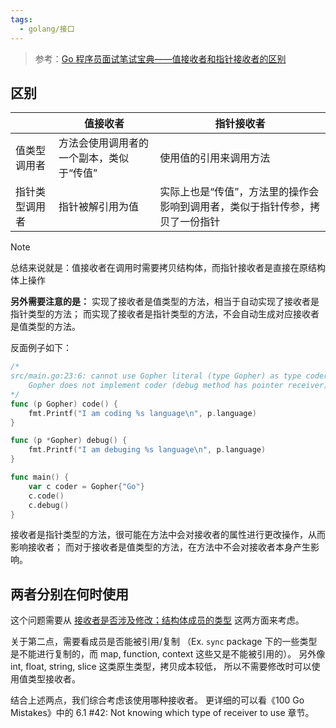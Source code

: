 ```yaml
---
tags:
  - golang/接口
---
```

> 参考：[Go 程序员面试笔试宝典——值接收者和指针接收者的区别](https://golang.design/go-questions/interface/receiver/)

## 区别

|         | 值接收者                  | 指针接收者                                   |
| ------- | --------------------- | --------------------------------------- |
| 值类型调用者  | 方法会使用调用者的一个副本，类似于“传值” | 使用值的引用来调用方法                             |
| 指针类型调用者 | 指针被解引用为值              | 实际上也是“传值”，方法里的操作会影响到调用者，类似于指针传参，拷贝了一份指针 |

> [!note]
> 总结来说就是：值接收者在调用时需要拷贝结构体，而指针接收者是直接在原结构体上操作

**另外需要注意的是：**
实现了接收者是值类型的方法，相当于自动实现了接收者是指针类型的方法；
而实现了接收者是指针类型的方法，不会自动生成对应接收者是值类型的方法。

反面例子如下：

```go
/*
src/main.go:23:6: cannot use Gopher literal (type Gopher) as type coder in assignment:
	Gopher does not implement coder (debug method has pointer receiver)
*/
func (p Gopher) code() {
	fmt.Printf("I am coding %s language\n", p.language)
}

func (p *Gopher) debug() {
	fmt.Printf("I am debuging %s language\n", p.language)
}

func main() {
	var c coder = Gopher{"Go"}
	c.code()
	c.debug()
}
```

接收者是指针类型的方法，很可能在方法中会对接收者的属性进行更改操作，从而影响接收者；
而对于接收者是值类型的方法，在方法中不会对接收者本身产生影响。

## 两者分别在何时使用

这个问题需要从 <u>接收者是否涉及修改；结构体成员的类型</u> 这两方面来考虑。

关于第二点，需要看成员是否能被引用/复制
（Ex. `sync` package 下的一些类型是不能进行复制的，而 map, function, context 这些又是不能被引用的）。
另外像 int, float, string, slice 这类原生类型，拷贝成本较低，
所以不需要修改时可以使用值类型接收者。

结合上述两点，我们综合考虑该使用哪种接收者。
更详细的可以看《100 Go Mistakes》中的 6.1 #42: Not knowing which type of receiver to use 章节。
